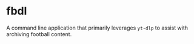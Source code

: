 # fbdl
A command line application that primarily leverages `yt-dlp` to assist with archiving football content.